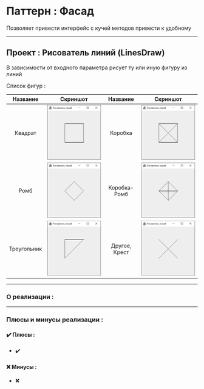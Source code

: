 # Паттерн : Фасад

Позволяет привести интерфейс с кучей методов привести к удобному

----

## Проект : Рисователь линий (LinesDraw)

В зависимости от входного параметра рисует ту или иную фигуру из линий

Список фигур :

| Название | Скриншот | Название | Скриншот |
| :---: | :---: | :---: | :---: |
| Квадрат | ![Квадрат](https://github.com/andybeardness/Learning-OOP/blob/main/imgs/LinesDraw-Square.png) | Коробка | ![Коробка](https://github.com/andybeardness/Learning-OOP/blob/main/imgs/LinesDraw-Box.png) |
| Ромб | ![Ромб](https://github.com/andybeardness/Learning-OOP/blob/main/imgs/LinesDraw-Rhombus.png) | Коробка-Ромб | ![Коробка-Ромб](https://github.com/andybeardness/Learning-OOP/blob/main/imgs/LinesDraw-RBox.png) |
| Треугольник | ![Треугольник](https://github.com/andybeardness/Learning-OOP/blob/main/imgs/LinesDraw-Triangle.png) | Другое, Крест | ![Другое, Крест](https://github.com/andybeardness/Learning-OOP/blob/main/imgs/LinesDraw-Other.png) |

----

### О реализации :



----

### Плюсы и минусы реализации : 

#### ✔️ Плюсы :

- ✔️ 

#### ❌ Минусы :

- ❌ 
